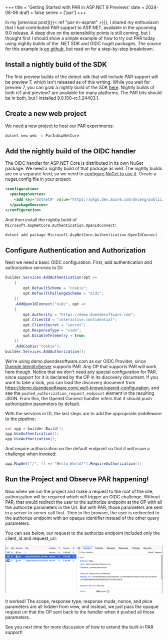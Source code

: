 +++
title = 'Getting Started with PAR in ASP.NET 9 Previews'
date = 2024-08-06
draft = false
series = ['par']
+++
  
In my [previous post]({{< ref "par-in-aspnet" >}}), I shared my enthusiasm that I had contributed PAR support to ASP.NET, available in the upcoming 9.0 release. A deep dive on the extensibility points is still coming, but I thought first I should show a simple example of how to try out PAR today using nightly builds of the .NET SDK and OIDC nuget packages. The source for this example is [on github](https://github.com/josephdecock/ParInAspNetCore), but read on for a step-by-step breakdown.

<!--more-->

## Install a nightly build of the SDK

The first preview builds of the dotnet sdk that will include PAR support will be preview 7, which isn't released as of this writing. While you wait for preview 7, you can grab a nightly build of the SDK [here](https://github.com/dotnet/sdk/blob/main/documentation/package-table.md). Nightly builds of both rc1 and preview7 are available for many platforms. The PAR bits should be in both, but I installed 9.0.100-rc.1.24403.1.

## Create a new web project
We need a new project to host our PAR experiments:

```sh
dotnet new web -n ParInAspNetCore 
```

## Add the nightly build of the OIDC handler
The OIDC handler for ASP.NET Core is distributed in its own NuGet package. We need a nightly build of that package as well. The nightly builds are on a separate feed, so we need to [configure NuGet to use it](https://github.com/dotnet/sdk#for-net-9-builds). Create a nuget.config file in your project:

```xml
<configuration>
  <packageSources>
    <add key="dotnet9" value="https://pkgs.dev.azure.com/dnceng/public/_packaging/dotnet9/nuget/v3/index.json" />
  </packageSources>
</configuration>
```

And then install the nightly build of `Microsoft.AspNetCore.Authentication.OpenIdConnect`:
```sh
dotnet add package Microsoft.AspNetCore.Authentication.OpenIdConnect --prerelease
```

## Configure Authentication and Authorization
Next we need a basic OIDC configuration. First, add authentication and authorization services to DI:

```cs
builder.Services.AddAuthentication(opt =>
    {
        opt.DefaultScheme = "cookie";
        opt.DefaultChallengeScheme = "oidc";
    })
    .AddOpenIdConnect("oidc", opt =>
    {   
        opt.Authority = "https://demo.duendesoftware.com";
        opt.ClientId = "interactive.confidential";
        opt.ClientSecret = "secret";
        opt.ResponseType = "code";
        opt.DisableTelemetry = true;
    })
    .AddCookie("cookie");
builder.Services.AddAuthorization();
```

We're using demo.duendesoftware.com as our OIDC Provider, since [Duende.IdentityServer](https://docs.duendesoftware.com/identityserver/v7) supports PAR. Any OP that supports PAR will work here though. Notice that we don't need any special configuration for PAR, since support for it is declared by the OP in its discovery document. If you want to take a look, you can load the discovery document from https://demo.duendesoftware.com/.well-known/openid-configuration, and see the `pushed_authorization_request_endpoint` element in the resulting JSON. From this, the OpenId Connect handler infers that it should push authorization parameters by default.

With the services in DI, the last steps are to add the appropriate middleware to the pipeline:

```cs
var app = builder.Build();
app.UseAuthentication();
app.UseAuthorization();
```

And require authorization on the default endpoint so that it will issue a challenge when invoked:
```cs
app.MapGet("/", () => "Hello World!").RequireAuthorization();
```

## Run the Project and Observe PAR happening!
Now when we run the project and make a request to the root of the site, authorization will be required which will trigger an OIDC challenge. Without PAR, that would redirect the user to the authorize endpoint at the OP with all the authorize parameters in the Url. But with PAR, those parameters are sent in a server to server call first. Then in the browser, the user is redirected to the authorize endpoint with an opaque identifier instead of the other query parameters.

You can see below, our request to the authorize endpoint included only the client_id and request_uri:

![It Works!](par-works.png)

It worked! The scope, response type, response mode, nonce, and pkce parameters are all hidden from view, and instead, we just pass the opaque request uri that the OP sent back to the handler when it pushed all those parameters.

See you next time for more discussion of how to extend the built-in PAR support!
